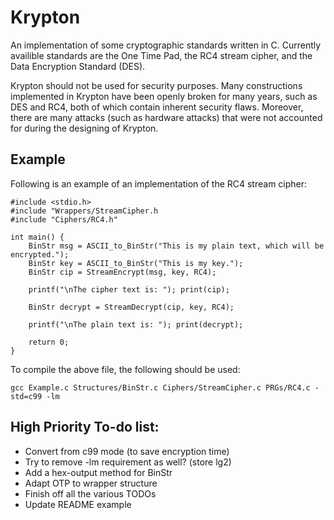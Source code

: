 # Krypton
An implementation of some cryptographic standards written in C. Currently availible standards are the One Time Pad, the RC4 stream cipher, and the Data Encryption Standard (DES).

Krypton should not be used for security purposes. Many constructions implemented in Krypton have been openly broken for many years, such as DES and RC4, both of which contain inherent security flaws. Moreover, there are many attacks (such as hardware attacks) that were not accounted for during the designing of Krypton.

## Example
Following is an example of an implementation of the RC4 stream cipher:

```
#include <stdio.h>
#include "Wrappers/StreamCipher.h
#include "Ciphers/RC4.h"

int main() {
	BinStr msg = ASCII_to_BinStr("This is my plain text, which will be encrypted.");
	BinStr key = ASCII_to_BinStr("This is my key.");
	BinStr cip = StreamEncrypt(msg, key, RC4);

	printf("\nThe cipher text is: "); print(cip);

	BinStr decrypt = StreamDecrypt(cip, key, RC4);

	printf("\nThe plain text is: "); print(decrypt);

	return 0;
}
```

To compile the above file, the following should be used:

```
gcc Example.c Structures/BinStr.c Ciphers/StreamCipher.c PRGs/RC4.c -std=c99 -lm
```

## High Priority To-do list:
* Convert from c99 mode (to save encryption time)
* Try to remove -lm requirement as well? (store lg2)
* Add a hex-output method for BinStr
* Adapt OTP to wrapper structure
* Finish off all the various TODOs
* Update README example
